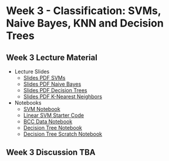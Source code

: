 # Week 3 - Classification: SVMs, Naive Bayes, KNN and Decision Trees

## Week 3 Lecture Material
- Lecture Slides
    - [Slides PDF SVMs](https://drive.google.com/file/d/1lcBMO3f261syydqj8r0xEoU4qaIvPd5y/view?usp=sharing)
    - [Slides PDF Naive Bayes](https://drive.google.com/file/d/1WpLHeOAW2n1B9_DcLvwzytAx2ME9_PK3/view?usp=sharing)
    - [Slides PDF Decision Trees](https://drive.google.com/file/d/1dLZ_KnupHEHkSQ7ncm3AsbKhmy6Zy7YU/view?usp=sharing)
    - [Slides PDF K-Nearest Neighbors](https://drive.google.com/file/d/1MOfv-3MUhmljkTD4jAfYSoA76db5-u3Q/view?usp=sharing)
- Notebooks
    - [SVM Notebook](https://colab.research.google.com/drive/1dJ7MmruKZAhBEYyUvh63IRHo5XWEHUO2?usp=sharing)
    - [Linear SVM Starter Code](https://colab.research.google.com/drive/1og4puP2HKl1oNd1WpepOnOeJ50sJ6UkH?usp=sharing)
    - [BCC Data Notebook](https://colab.research.google.com/drive/1ksEGL7SJ_wutCIyPYx7Loe5EPdOij6dJ?usp=sharing)
    - [Decision Tree Notebook](https://colab.research.google.com/drive/1OptVsB2DknM0rG3sQdZ-BIz7Vseu5fum?usp=sharing)
    - [Decision Tree Scratch Notebook](https://colab.research.google.com/drive/1PKweOlRDaFI8GZ222odxu2pztfsBV98l?usp=sharing)
## Week 3 Discussion TBA
<!--
- [Slides](https://drive.google.com/file/d/1tVfwSoBPsZyJgLUVCXj_-iOBfl4G-1VE/view?usp=sharing)
- [Notebook](https://colab.research.google.com/drive/1PefCFZWEqd_QVf1eiLq0z_AChuLAKJgB?usp=sharing)
## Week 6 Discussion
- [Slides](https://drive.google.com/file/d/1N4fftaTgRtvIUT8AB_mEvSQ66L-IPPUL/view?usp=sharing)
- [Notebook](https://colab.research.google.com/drive/1kvchM4D-DhNNWZskUXtHevabqqMRey_0?usp=sharing)
